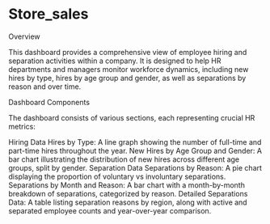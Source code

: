 # Store_sales
Overview

This dashboard provides a comprehensive view of employee hiring and separation activities within a company. It is designed to help HR departments and managers monitor workforce dynamics, including new hires by type, hires by age group and gender, as well as separations by reason and over time.

Dashboard Components

The dashboard consists of various sections, each representing crucial HR metrics:

Hiring Data
Hires by Type: A line graph showing the number of full-time and part-time hires throughout the year.
New Hires by Age Group and Gender: A bar chart illustrating the distribution of new hires across different age groups, split by gender.
Separation Data
Separations by Reason: A pie chart displaying the proportion of voluntary vs involuntary separations.
Separations by Month and Reason: A bar chart with a month-by-month breakdown of separations, categorized by reason.
Detailed Separations Data: A table listing separation reasons by region, along with active and separated employee counts and year-over-year comparison.

